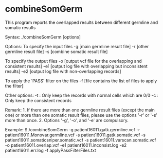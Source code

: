 # combineSomGerm
This program reports the overlapped results between different germline and somatic results

Syntax: ./combineSomGerm [options]

Options:
   To specify the input files
      -g [main germline result file]
      -r [other germline result file]
      -s [combine somatic result file]

   To specify the output files
      -o [output vcf file for the overlapping and consistent results]
      -e1 [output log file with overlapping but inconsistent results]
      -e2 [output log file with non-overlapping records]

   To apply the 'PASS' filter on the files
      -f [file contains the list of files to apply the filter]

   Other options:
      -t : Only keep the records with normal cells which are 0/0
      -c : Only keep the consistent records

Remark: 1. If there are more than one germline result files (except the main one)
           or more than one somatic result files, please use the options '-r' or '-s'
           more than once.
        2. Options '-g', '-o', and '-e' are compulsory.

Example:
   $./combineSomGerm -g patient16011.gatk.germline.vcf -r patient16011.Monovar.germline.vcf -s patient16011.gatk.somatic.vcf -s patient16011.somaticsniper.somatic.vcf -s patient16011.varscan.somatic.vcf -o patient16011.overlap.vcf -e1 patient16011.inconsist.log -e2 patient16011.err.log -f applyPassFilterFiles.txt
